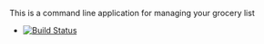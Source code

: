 This is a command line application for managing your grocery list
*  [![Build Status](https://travis-ci.org/ahanson14/MyGroceries.svg?branch=master)](https://travis-ci.org/ahanson14/MyGroceries)
